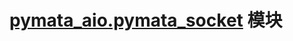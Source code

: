 # [pymata_aio.pymata_socket](https://htmlpreview.github.io/?https://raw.githubusercontent.com/MrYsLab/pymata-aio/master/documentation/html/pymata_socket.m.html) 模块